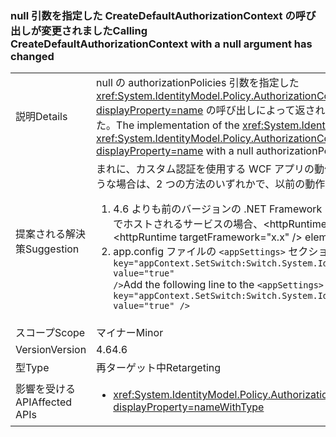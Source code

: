 ### <a name="calling-createdefaultauthorizationcontext-with-a-null-argument-has-changed"></a><span data-ttu-id="a7298-101">null 引数を指定した CreateDefaultAuthorizationContext の呼び出しが変更されました</span><span class="sxs-lookup"><span data-stu-id="a7298-101">Calling CreateDefaultAuthorizationContext with a null argument has changed</span></span>

|   |   |
|---|---|
|<span data-ttu-id="a7298-102">説明</span><span class="sxs-lookup"><span data-stu-id="a7298-102">Details</span></span>|<span data-ttu-id="a7298-103">null の authorizationPolicies 引数を指定した <xref:System.IdentityModel.Policy.AuthorizationContext.CreateDefaultAuthorizationContext(System.Collections.Generic.IList{System.IdentityModel.Policy.IAuthorizationPolicy})?displayProperty=name> の呼び出しによって返される <xref:System.IdentityModel.Policy.AuthorizationContext?displayProperty=name> の実装が、.NET Framework 4.6 で変更されました。</span><span class="sxs-lookup"><span data-stu-id="a7298-103">The implementation of the <xref:System.IdentityModel.Policy.AuthorizationContext?displayProperty=name> returned by a call to the <xref:System.IdentityModel.Policy.AuthorizationContext.CreateDefaultAuthorizationContext(System.Collections.Generic.IList{System.IdentityModel.Policy.IAuthorizationPolicy})?displayProperty=name> with a null authorizationPolicies argument has changed its implementation in the .NET Framework 4.6.</span></span>|
|<span data-ttu-id="a7298-104">提案される解決策</span><span class="sxs-lookup"><span data-stu-id="a7298-104">Suggestion</span></span>|<span data-ttu-id="a7298-105">まれに、カスタム認証を使用する WCF アプリの動作に違いが生じる可能性があります。</span><span class="sxs-lookup"><span data-stu-id="a7298-105">In rare cases, WCF apps that use custom authentication may see behavioral differences.</span></span> <span data-ttu-id="a7298-106">このような場合は、2 つの方法のいずれかで、以前の動作を復元できます。</span><span class="sxs-lookup"><span data-stu-id="a7298-106">In such cases, the previous behavior can be restored in either of two ways:</span></span><ol><li><span data-ttu-id="a7298-107">4.6 よりも前のバージョンの .NET Framework を対象とするようにアプリを再コンパイルする。</span><span class="sxs-lookup"><span data-stu-id="a7298-107">Recompile your app to target an earlier version of the .NET Framework than 4.6.</span></span> <span data-ttu-id="a7298-108">IIS でホストされるサービスの場合、&lt;httpRuntime targetFramework=&quot;x.x&quot; /&gt; 要素を使用して、以前のバージョンの .NET Framework を対象とする。</span><span class="sxs-lookup"><span data-stu-id="a7298-108">For IIS-hosted services, use the &lt;httpRuntime targetFramework=&quot;x.x&quot; /&gt; element to target an earlier version of the .NET Framework.</span></span></li><li><span data-ttu-id="a7298-109">app.config ファイルの <code>&lt;appSettings&gt;</code> セクションに以下の行を追加します: <code>&lt;add key=&quot;appContext.SetSwitch:Switch.System.IdentityModel.EnableCachedEmptyDefaultAuthorizationContext&quot; value=&quot;true&quot; /&gt;</code></span><span class="sxs-lookup"><span data-stu-id="a7298-109">Add the following line to the <code>&lt;appSettings&gt;</code> section of your app.config file: <code>&lt;add key=&quot;appContext.SetSwitch:Switch.System.IdentityModel.EnableCachedEmptyDefaultAuthorizationContext&quot; value=&quot;true&quot; /&gt;</code></span></span></li></ol>|
|<span data-ttu-id="a7298-110">スコープ</span><span class="sxs-lookup"><span data-stu-id="a7298-110">Scope</span></span>|<span data-ttu-id="a7298-111">マイナー</span><span class="sxs-lookup"><span data-stu-id="a7298-111">Minor</span></span>|
|<span data-ttu-id="a7298-112">Version</span><span class="sxs-lookup"><span data-stu-id="a7298-112">Version</span></span>|<span data-ttu-id="a7298-113">4.6</span><span class="sxs-lookup"><span data-stu-id="a7298-113">4.6</span></span>|
|<span data-ttu-id="a7298-114">型</span><span class="sxs-lookup"><span data-stu-id="a7298-114">Type</span></span>|<span data-ttu-id="a7298-115">再ターゲット中</span><span class="sxs-lookup"><span data-stu-id="a7298-115">Retargeting</span></span>|
|<span data-ttu-id="a7298-116">影響を受ける API</span><span class="sxs-lookup"><span data-stu-id="a7298-116">Affected APIs</span></span>|<ul><li><xref:System.IdentityModel.Policy.AuthorizationContext.CreateDefaultAuthorizationContext(System.Collections.Generic.IList{System.IdentityModel.Policy.IAuthorizationPolicy})?displayProperty=nameWithType></li></ul>|


